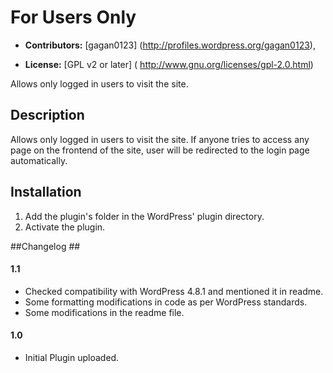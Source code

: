 # For Users Only #

* **Contributors:** [gagan0123] (http://profiles.wordpress.org/gagan0123),

* **License:** [GPL v2 or later] ( http://www.gnu.org/licenses/gpl-2.0.html)

Allows only logged in users to visit the site.

## Description ##

Allows only logged in users to visit the site. If anyone tries to access any page on the frontend of the site, user will be redirected to the login page automatically.

## Installation ##

1. Add the plugin's folder in the WordPress' plugin directory.
1. Activate the plugin.

 ##Changelog ##

#### 1.1 ####
* Checked compatibility with WordPress 4.8.1 and mentioned it in readme.
* Some formatting modifications in code as per WordPress standards.
* Some modifications in the readme file.

#### 1.0 ####
* Initial Plugin uploaded.
